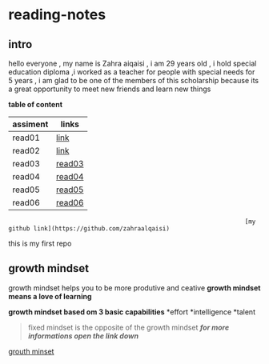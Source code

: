 # reading-notes
## intro 


hello everyone , my name is Zahra aiqaisi , i am 29 years old , i hold special education diploma ,i worked as a teacher for people with special needs for 5 years , i am glad to be one of the members of this scholarship because  its a great opportunity to meet new friends and learn new things                                                        


**table of content**

| assiment | links  |
| --- | --- |
| read01 |[link](https://zahraalqaisi.github.io/reading-notes/read01) |
| read02 | [link](https://zahraalqaisi.github.io/reading-notes/read02) |
| read03 | [read03](https://zahraalqaisi.github.io/reading-notes/read03) |
| read04 | [read04](https://zahraalqaisi.github.io/reading-notes/read04) |
| read05 | [read05](https://zahraalqaisi.github.io/reading-notes/read05) |
| read06 | [read06](https://zahraalqaisi.github.io/reading-notes/read06) |


                                                                      [my github link](https://github.com/zahraalqaisi)
this is my first repo
## growth mindset 
growth mindset helps you to be more produtive and ceative
**growth mindset means a love of learning**

**growth mindset based om 3 basic capabilities**
*effort
*intelligence
*talent

> fixed mindset
> is the opposite of the growth mindset
***for more informations open the link down***

[grouth minset](https://www.atlassian.com/blog/inside-atlassian/growth-mindset)
 

 